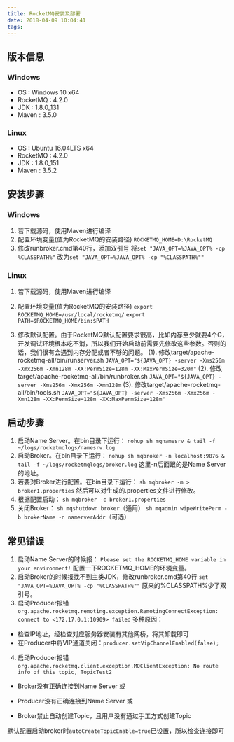 ```yaml
---
title: RocketMQ安装及部署
date: 2018-04-09 10:04:41
tags:
---
```


## 版本信息

### **Windows**

- OS : Windows 10 x64
- RocketMQ : 4.2.0
- JDK : 1.8.0_131
- Maven : 3.5.0

### **Linux**

- OS : Ubuntu 16.04LTS x64
- RocketMQ : 4.2.0
- JDK : 1.8.0_151
- Maven : 3.5.2

<!-- more -->

## 安装步骤

### **Windows**

1. 若下载源码，使用Maven进行编译
2. 配置环境变量(值为RocketMQ的安装路径)
  `ROCKETMQ_HOME=D:\RocketMQ`
3. 修改runbroker.cmd第40行，添加双引号
  将`set "JAVA_OPT=%JAVA_OPT% -cp %CLASSPATH%"`
  改为`set "JAVA_OPT=%JAVA_OPT% -cp "%CLASSPATH%""`

### **Linux**

1. 若下载源码，使用Maven进行编译

2. 配置环境变量(值为RocketMQ的安装路径)
  `export ROCKETMQ_HOME=/usr/local/rocketmq/`
  `export PATH=$ROCKETMQ_HOME/bin:$PATH`

3. 修改默认配置。由于RocketMQ默认配置要求很高，比如内存至少就要4个G，开发调试环境根本吃不消，所以我们开始启动前需要先修改这些参数。否则的话，我们很有会遇到内存分配或者不够的问题。
  (1). 修改target/apache-rocketmq-all/bin/runserver.sh
  `JAVA_OPT="${JAVA_OPT} -server -Xms256m -Xmx256m -Xmn128m -XX:PermSize=128m -XX:MaxPermSize=320m"`
  (2). 修改target/apache-rocketmq-all/bin/runbroker.sh
  `JAVA_OPT="${JAVA_OPT} -server -Xms256m -Xmx256m -Xmn128m`
  (3). 修改target/apache-rocketmq-all/bin/tools.sh
  `JAVA_OPT="${JAVA_OPT} -server -Xms256m -Xmx256m -Xmn128m -XX:PermSize=128m -XX:MaxPermSize=128m"`

## 启动步骤

1. 启动Name Server。在bin目录下运行：
  `nohup sh mqnamesrv & tail -f ~/logs/rocketmqlogs/namesrv.log`
2. 启动Broker。在bin目录下运行：
  `nohup sh mqbroker -n localhost:9876 & tail -f ~/logs/rocketmqlogs/broker.log`
  这里-n后面跟的是Name Server的地址。
3. 若要对Broker进行配置。在bin目录下运行：
  `sh mqbroker -m > broker1.properties`
  然后可以对生成的.properties文件进行修改。
4. 根据配置启动：
  `sh mqbroker -c broker1.properties`
5. 关闭Broker：
  `sh mqshutdown broker`（通用）
  `sh mqadmin wipeWritePerm -b brokerName -n namerverAddr`（可选）

## 常见错误

1. 启动Name Server的时候报：
  `Please set the ROCKETMQ_HOME variable in your environment!`
  配置一下ROCKETMQ_HOME的环境变量。
2. 启动Broker的时候报找不到主类JDK，修改runbroker.cmd第40行
  `set "JAVA_OPT=%JAVA_OPT% -cp "%CLASSPATH%""`
  原来的%CLASSPATH%少了双引号。
3. 启动Producer报错
  `org.apache.rocketmq.remoting.exception.RemotingConnectException: connect to <172.17.0.1:10909> failed`
  多种原因：
- 检查IP地址，经检查对应服务器安装有其他网桥，将其卸载即可
- 在Producer中将VIP通道关闭：`producer.setVipChannelEnabled(false);`

4. 启动Producer报错
  `org.apache.rocketmq.client.exception.MQClientException: No route info of this topic, TopicTest2`
  - Broker没有正确连接到Name Server
  或

  - Producer没有正确连接到Name Server
  或

  - Broker禁止自动创建Topic，且用户没有通过手工方式创建Topic

  默认配置启动broker时`autoCreateTopicEnable=true`已设置，所以检查连接即可
